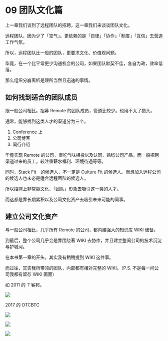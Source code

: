 # 09 团队文化篇

上一章我们谈到了远程团队的招聘，这一章我们来谈谈团队文化。

远程团队，因为少了「空气」。更依赖的是「自律」「协作」「制度」「互信」去营造工作气氛。

所以，远程团队比一般的团队，更要求文化、价值观问题。

毕竟，在一个比平常更少沟通机会的公司，如果团队默契不佳，各自为政，效率低落。

那么组织分崩离析是理所当然且迅速的事情。

## 如何找到适合的团队成员

跟一般公司相比。招募 Remote 的团队成员，管道比较少。也用不太了猎头。

通常，能够找到这类人才的渠道分为三个。

1. Conference 上
2. 公司博客
3. 同行介绍

毕竟实现 Remote 的公司，很吃气味相投以及认同、熟稔公司产品。而一般招聘渠道过来的员工，较注重薪水福利、环境待遇等等。

同时，Stack Fit　的候选人，不一定是 Culture Fit 的候选人。而想加入远程公司的候选人也未必是适合远程团队的候选人。

所以招聘上非常靠文化、「团队」形象去吸引这一类的人才。

而这都是靠长期累积以及公司文化资产去吸引未来可能的同事。

## 建立公司文化资产

与一般公司相比，几乎所有 Remote 的公司，都内建强大的知识库 WIKI 储备。

到最后，整个公司几乎会是靠围绕著 WIKI 去协作，并且建立整间公司的技术沉淀与护城河。

在本书第一章的开头，其实我有稍稍提到 WIKI 这件事。

而过往，其实我所带领的团队，内部都有相对完整的 WIKI。（P.S. 不是每一间公司我都有留存 WIKI 画面）

如 2011 的 Ｔ客邦。

![](https://d.pr/i/N75i8L+)

2017 的 OTCBTC

![](https://d.pr/i/5Kws1z+)

![](https://d.pr/i/kV4qU6+)

![](https://d.pr/i/OfTRJh+)
